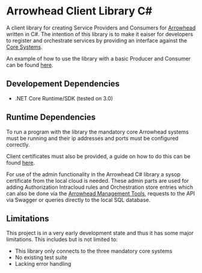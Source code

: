 # Arrowhead Client Library C#
A client library for creating Service Providers and Consumers for [Arrowhead](https://www.arrowhead.eu) written in C#.
The intention of this library is to make it eaiser for developers to register and orchestrate services by providing an interface against the [Core Systems](https://github.com/arrowhead-f/core-java-spring).

An example of how to use the library with a basic Producer and Consumer can be found [here](https://github.com/97gushan/arrowhead-client).

## Developement Dependencies
* .NET Core Runtime/SDK (tested on 3.0)

## Runtime Dependencies
To run a program with the library the mandatory core Arrowhead systems must be running and their ip addresses and ports must be configured correctly.

Client certificates must also be provided, a guide on how to do this can be found [here](https://github.com/arrowhead-f/core-java-spring/blob/master/documentation/certificates/create_client_certificate.pdf).

For use of the admin functionality in the Arrowhead C# library a sysop certificate from the local cloud is needed. These admin parts are used for adding Authorization Intracloud rules and Orchestration store entries which can also be done via the [Arrowhead Management Tools](https://github.com/arrowhead-tools/mgmt-tool-js), requests to the API via Swagger or queries directly to the local SQL database.


## Limitations
This project is in a very early development state and thus it has some major limitations. This includes but is not limited to:
* This library only connects to the three mandatory core systems
* No existing test suite
* Lacking error handling
